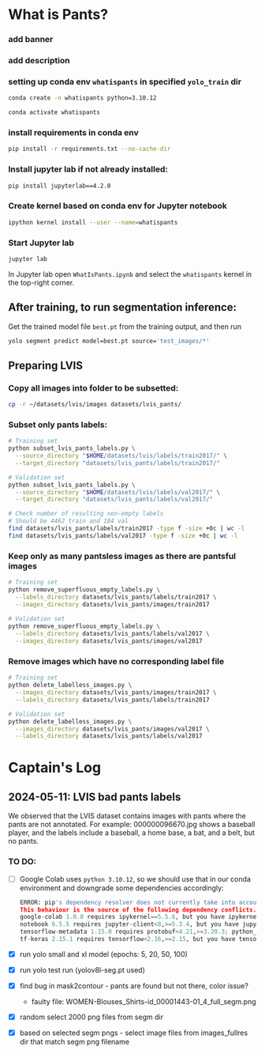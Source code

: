 # What is Pants?

### add banner

### add description

### setting up conda env `whatispants` in specified `yolo_train` dir 
```bash
conda create -n whatispants python=3.10.12

conda activate whatispants   
```

### install requirements in conda env
```bash
pip install -r requirements.txt --no-cache-dir
```

### Install jupyter lab if not already installed:
```bash
pip install jupyterlab==4.2.0
```

### Create kernel based on conda env for Jupyter notebook
```bash
ipython kernel install --user --name=whatispants 
```

### Start Jupyter lab
```bash
jupyter lab
```
In Jupyter lab open `WhatIsPants.ipynb` and select the `whatispants` kernel
in the top-right corner.

## After training, to run segmentation inference:
Get the trained model file `best.pt` from the training output, and
then run
```bash
yolo segment predict model=best.pt source='test_images/*'
```

## Preparing LVIS
### Copy all images into folder to be subsetted:
```bash
cp -r ~/datasets/lvis/images datasets/lvis_pants/
```

### Subset only pants labels:
```bash
# Training set 
python subset_lvis_pants_labels.py \
  --source_directory "$HOME/datasets/lvis/labels/train2017/" \
  --target_directory "datasets/lvis_pants/labels/train2017/"

# Validation set
python subset_lvis_pants_labels.py \
  --source_directory "$HOME/datasets/lvis/labels/val2017/" \
  --target_directory "datasets/lvis_pants/labels/val2017/"

# Check number of resulting non-empty labels
# Should be 4462 train and 184 val
find datasets/lvis_pants/labels/train2017 -type f -size +0c | wc -l 
find datasets/lvis_pants/labels/val2017 -type f -size +0c | wc -l
```

### Keep only as many pantsless images as there are pantsful images
```bash
# Training set
python remove_superfluous_empty_labels.py \
  --labels_directory datasets/lvis_pants/labels/train2017 \
  --images_directory datasets/lvis_pants/images/train2017
  
# Validation set
python remove_superfluous_empty_labels.py \
  --labels_directory datasets/lvis_pants/labels/val2017 \
  --images_directory datasets/lvis_pants/images/val2017
```

### Remove images which have no corresponding label file
```bash
# Training set
python delete_labelless_images.py \
  --images_directory datasets/lvis_pants/images/train2017 \
  --labels_directory datasets/lvis_pants/labels/train2017

# Validation set
python delete_labelless_images.py \
  --images_directory datasets/lvis_pants/images/val2017 \
  --labels_directory datasets/lvis_pants/labels/val2017
```

# Captain's Log
## 2024-05-11: LVIS bad pants labels
We observed that the LVIS dataset contains images with pants where the pants are not annotated.
For example: 000000096670.jpg shows a baseball player, and the labels include a baseball,
a home base, a bat, and a belt, but no pants.


### TO DO:
- [ ] Google Colab uses `python 3.10.12`, so we should use that in our conda environment
      and downgrade some dependencies accordingly:
    ```python
    ERROR: pip's dependency resolver does not currently take into account all the packages that are installed.
    This behaviour is the source of the following dependency conflicts.
    google-colab 1.0.0 requires ipykernel==5.5.6, but you have ipykernel 6.29.4 which is incompatible.
    notebook 6.5.5 requires jupyter-client<8,>=5.3.4, but you have jupyter-client 8.6.1 which is incompatible.
    tensorflow-metadata 1.15.0 requires protobuf<4.21,>=3.20.3; python_version < "3.11", but you have protobuf 4.25.3 which is incompatible.
    tf-keras 2.15.1 requires tensorflow<2.16,>=2.15, but you have tensorflow 2.16.1 which is incompatible.
    ```

- [x] run yolo small and xl model (epochs: 5, 20, 50, 100)
- [x] run yolo test run (yolov8l-seg.pt used)
- [x] find bug in mask2contour - pants are found but not there, color issue?
  - faulty file: WOMEN-Blouses_Shirts-id_00001443-01_4_full_segm.png
- [x] random select 2000 png files from segm dir  
- [x] based on selected segm pngs - select image files from images_fullres dir that match segm png filename
